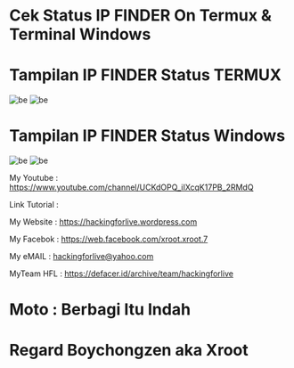 
# Cek Status IP FINDER On Termux & Terminal Windows

# Tampilan IP FINDER Status TERMUX
![be](https://raw.githubusercontent.com/boychongzen18/IP-Finder/master/Termux.jpg)
![be](https://raw.githubusercontent.com/boychongzen18/IP-Finder/master/Termux1.jpg)
# Tampilan IP FINDER Status Windows
![be](https://raw.githubusercontent.com/boychongzen18/IP-Finder/master/ip.jpg)
![be](https://raw.githubusercontent.com/boychongzen18/IP-Finder/master/ip1.jpg)


My Youtube    : https://www.youtube.com/channel/UCKdOPQ_iIXcqK17PB_2RMdQ

Link Tutorial : 

My Website    : https://hackingforlive.wordpress.com

My Facebok    : https://web.facebook.com/xroot.xroot.7

My eMAIL      : hackingforlive@yahoo.com

MyTeam HFL    : https://defacer.id/archive/team/hackingforlive

# Moto : Berbagi Itu Indah

# Regard Boychongzen aka Xroot
